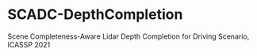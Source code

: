# SCADC-DepthCompletion
Scene Completeness-Aware Lidar Depth Completion for Driving Scenario, ICASSP 2021
